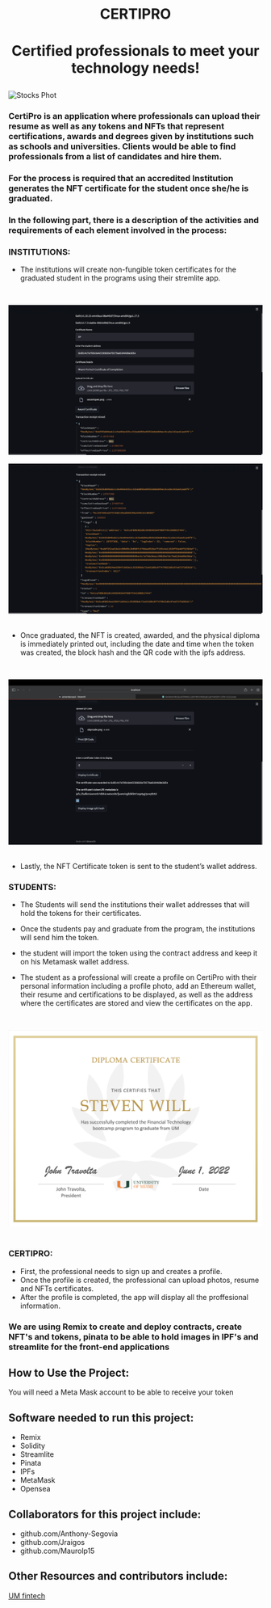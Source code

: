 # <p align="center"> **CERTIPRO**
# <p align="center"> Certified professionals to meet your technology needs!


![Stocks Phot](https://professional.ucsb.edu/sites/default/files/images/2021-10/Blockchain-as-the-New-Corporation-as-a-Decentralized-Autonomous-Organization.jpeg)


### CertiPro is an application where professionals can upload their resume as well as any tokens and NFTs that represent certifications, awards and degrees given by institutions such as schools and universities. Clients would be able to find professionals from a list of candidates and hire them. 
 
### For the process is required that an accredited Institution generates the NFT certificate for the student once she/he is graduated.
 
### In the following part, there is a description of the activities and requirements of each element involved in the process:

 ### INSTITUTIONS:
 
- The institutions will create non-fungible token certificates for the graduated student in the programs using their stremlite app. 
</br>
 
 ![Certificate Information](University/images/information.png)
 </br>
 
 
 ![Awarded Certificate](University/images/certificate_tx.png)
 </br>
 </br>

 
 - Once graduated, the NFT is created, awarded, and the physical diploma is immediately printed out, including the date and time when the token was created, the block hash and the QR code with the ipfs address. 
 </br>
 
 ![Display Certificate](University/images/display.png)
 </br>
 </br>
 
 
 - Lastly, the NFT Certificate token is sent to the student’s wallet address.

### STUDENTS:
 
- The Students will send the institutions their wallet addresses that will hold the tokens for their certificates.
 
- Once the students pay and graduate from the program, the institutions will send him the token.
 
- the student will import the token using the contract address and keep it on his Metamask wallet address.
 
- The student as a professional will create a profile on CertiPro with their personal information including a profile photo, add an Ethereum wallet, their resume and certifications to be displayed, as well as the address where the certificates are stored and view the certificates on the app.
</br>
 
 ![Certificate](University/images/certificate.png)
 </br>
 </br>
 
 
### CERTIPRO: 
 
- First, the professional needs to sign up and creates a profile. 
- Once the profile is created, the professional can upload photos, resume and NFTs certificates.
- After the profile is completed, the app will display all the proffesional information.

 
### We are using Remix to create and deploy contracts, create NFT's and tokens, pinata to be able to hold images in IPF's and streamlite for the front-end applications


## How to Use the Project:
You will need a Meta Mask account to be able to receive your token 
   
   
## Software needed to run this project:
* Remix
* Solidity
* Streamlite
* Pinata
* IPFs
* MetaMask
* Opensea

  
## Collaborators for this project include:   
* github.com/Anthony-Segovia
* github.com/Jraigos
* github.com/Maurolp15

  
## Other Resources and contributors include:  
[UM fintech](https://bootcamp.miami.edu/fintech/)
